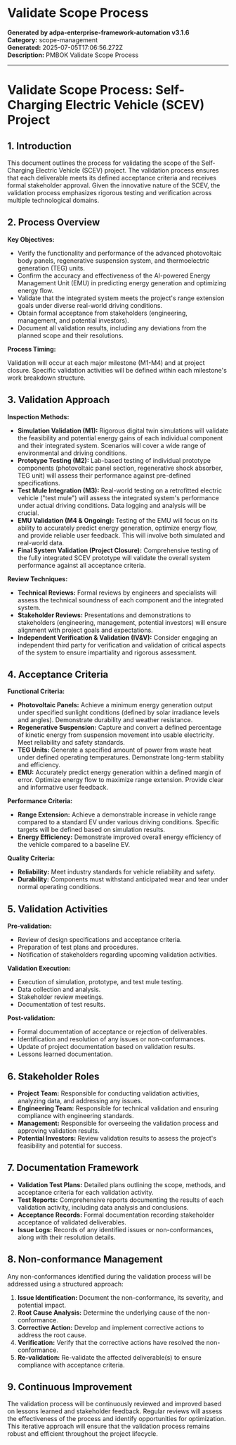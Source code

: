 # Validate Scope Process

**Generated by adpa-enterprise-framework-automation v3.1.6**  
**Category:** scope-management  
**Generated:** 2025-07-05T17:06:56.272Z  
**Description:** PMBOK Validate Scope Process

---

# Validate Scope Process: Self-Charging Electric Vehicle (SCEV) Project

## 1. Introduction

This document outlines the process for validating the scope of the Self-Charging Electric Vehicle (SCEV) project.  The validation process ensures that each deliverable meets its defined acceptance criteria and receives formal stakeholder approval.  Given the innovative nature of the SCEV, the validation process emphasizes rigorous testing and verification across multiple technological domains.

## 2. Process Overview

**Key Objectives:**

* Verify the functionality and performance of the advanced photovoltaic body panels, regenerative suspension system, and thermoelectric generation (TEG) units.
* Confirm the accuracy and effectiveness of the AI-powered Energy Management Unit (EMU) in predicting energy generation and optimizing energy flow.
* Validate that the integrated system meets the project's range extension goals under diverse real-world driving conditions.
* Obtain formal acceptance from stakeholders (engineering, management, and potential investors).
* Document all validation results, including any deviations from the planned scope and their resolutions.

**Process Timing:**

Validation will occur at each major milestone (M1-M4) and at project closure.  Specific validation activities will be defined within each milestone's work breakdown structure.

## 3. Validation Approach

**Inspection Methods:**

* **Simulation Validation (M1):**  Rigorous digital twin simulations will validate the feasibility and potential energy gains of each individual component and their integrated system.  Scenarios will cover a wide range of environmental and driving conditions.
* **Prototype Testing (M2):**  Lab-based testing of individual prototype components (photovoltaic panel section, regenerative shock absorber, TEG unit) will assess their performance against pre-defined specifications.
* **Test Mule Integration (M3):** Real-world testing on a retrofitted electric vehicle ("test mule") will assess the integrated system's performance under actual driving conditions. Data logging and analysis will be crucial.
* **EMU Validation (M4 & Ongoing):**  Testing of the EMU will focus on its ability to accurately predict energy generation, optimize energy flow, and provide reliable user feedback. This will involve both simulated and real-world data.
* **Final System Validation (Project Closure):** Comprehensive testing of the fully integrated SCEV prototype will validate the overall system performance against all acceptance criteria.

**Review Techniques:**

* **Technical Reviews:** Formal reviews by engineers and specialists will assess the technical soundness of each component and the integrated system.
* **Stakeholder Reviews:** Presentations and demonstrations to stakeholders (engineering, management, potential investors) will ensure alignment with project goals and expectations.
* **Independent Verification & Validation (IV&V):**  Consider engaging an independent third party for verification and validation of critical aspects of the system to ensure impartiality and rigorous assessment.


## 4. Acceptance Criteria

**Functional Criteria:**

* **Photovoltaic Panels:** Achieve a minimum energy generation output under specified sunlight conditions (defined by solar irradiance levels and angles).  Demonstrate durability and weather resistance.
* **Regenerative Suspension:**  Capture and convert a defined percentage of kinetic energy from suspension movement into usable electricity.  Meet reliability and safety standards.
* **TEG Units:**  Generate a specified amount of power from waste heat under defined operating temperatures.  Demonstrate long-term stability and efficiency.
* **EMU:**  Accurately predict energy generation within a defined margin of error. Optimize energy flow to maximize range extension. Provide clear and informative user feedback.


**Performance Criteria:**

* **Range Extension:** Achieve a demonstrable increase in vehicle range compared to a standard EV under various driving conditions.  Specific targets will be defined based on simulation results.
* **Energy Efficiency:**  Demonstrate improved overall energy efficiency of the vehicle compared to a baseline EV.

**Quality Criteria:**

* **Reliability:**  Meet industry standards for vehicle reliability and safety.
* **Durability:**  Components must withstand anticipated wear and tear under normal operating conditions.


## 5. Validation Activities

**Pre-validation:**

* Review of design specifications and acceptance criteria.
* Preparation of test plans and procedures.
* Notification of stakeholders regarding upcoming validation activities.

**Validation Execution:**

* Execution of simulation, prototype, and test mule testing.
* Data collection and analysis.
* Stakeholder review meetings.
* Documentation of test results.

**Post-validation:**

* Formal documentation of acceptance or rejection of deliverables.
* Identification and resolution of any issues or non-conformances.
* Update of project documentation based on validation results.
* Lessons learned documentation.


## 6. Stakeholder Roles

* **Project Team:** Responsible for conducting validation activities, analyzing data, and addressing any issues.
* **Engineering Team:** Responsible for technical validation and ensuring compliance with engineering standards.
* **Management:** Responsible for overseeing the validation process and approving validation results.
* **Potential Investors:**  Review validation results to assess the project's feasibility and potential for success.


## 7. Documentation Framework

* **Validation Test Plans:** Detailed plans outlining the scope, methods, and acceptance criteria for each validation activity.
* **Test Reports:** Comprehensive reports documenting the results of each validation activity, including data analysis and conclusions.
* **Acceptance Records:** Formal documentation recording stakeholder acceptance of validated deliverables.
* **Issue Logs:**  Records of any identified issues or non-conformances, along with their resolution details.


## 8. Non-conformance Management

Any non-conformances identified during the validation process will be addressed using a structured approach:

1. **Issue Identification:** Document the non-conformance, its severity, and potential impact.
2. **Root Cause Analysis:** Determine the underlying cause of the non-conformance.
3. **Corrective Action:** Develop and implement corrective actions to address the root cause.
4. **Verification:** Verify that the corrective actions have resolved the non-conformance.
5. **Re-validation:** Re-validate the affected deliverable(s) to ensure compliance with acceptance criteria.


## 9. Continuous Improvement

The validation process will be continuously reviewed and improved based on lessons learned and stakeholder feedback.  Regular reviews will assess the effectiveness of the process and identify opportunities for optimization.  This iterative approach will ensure that the validation process remains robust and efficient throughout the project lifecycle.
